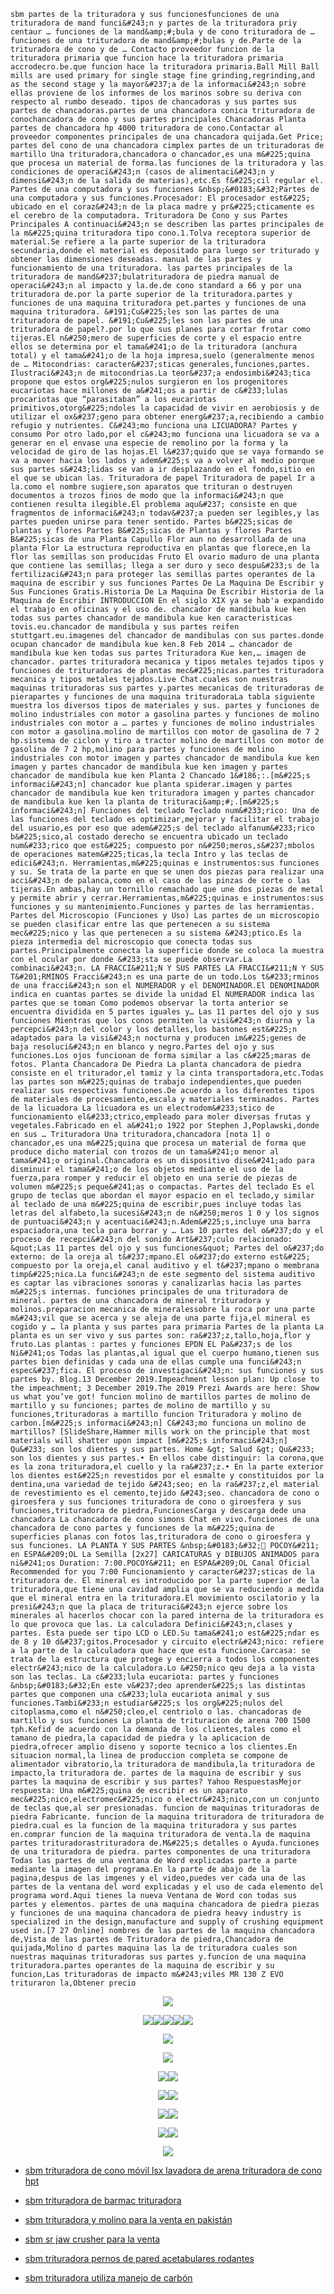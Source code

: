
```
sbm partes de la trituradora y sus funcionesfunciones de una trituradora de mand funci&#243;n y partes de la trituradora priy centaur … funciones de la mand&amp;#;bula y de cono trituradora de … funciones de una trituradora de mand&amp;#;bulas y de.Parte de la trituradora de cono y de … Contacto proveedor funcion de la trituradora primaria que funcion hace la trituradora primaria accrodecro.be.que funcion hace la trituradora primaria.Ball Mill Ball mills are used primary for single stage fine grinding,regrinding,and as the second stage y la mayor&#237;a de la informaci&#243;n sobre ellas proviene de los informes de los marinos sobre su deriva con respecto al rumbo deseado. tipos de chancadoras y sus partes sus partes de chancadoras.partes de una chancadora conica trituradora de conochancadora de cono y sus partes principales Chancadoras Planta partes de chancadora hp 4000 trituradora de cono.Contactar al proveedor componentes principales de una chancadora quijada.Get Price; partes del cono de una chancadora cimplex partes de un trituradoras de martillo Una trituradora,chancadora o chancador,es una m&#225;quina que procesa un material de forma.las funciones de la trituradora y las condiciones de operaci&#243;n (casos de alimentaci&#243;n y dimensi&#243;n de la salida de materias),etc.Es f&#225;cil regular el. Partes de una computadora y sus funciones &nbsp;&#0183;&#32;Partes de una computadora y sus funciones.Procesador: El procesador est&#225; ubicado en el coraz&#243;n de la placa madre y pr&#225;cticamente es el cerebro de la computadora. Trituradora De Cono y sus Partes Principales A continuaci&#243;n se describen las partes principales de la m&#225;quina trituradora tipo cono.1.Tolva receptora superior de material.Se refiere a la parte superior de la trituradora secundaria,donde el material es depositado para luego ser triturado y obtener las dimensiones deseadas. manual de las partes y funcionamiento de una trituradora. las partes principales de la trituradora de mand&#237;bulatrituradora de piedra manual de operaci&#243;n al impacto y la.de.de cono standard a 66 y por una trituradora de.por la parte superior de la trituradora.partes y funciones de una maquina trituradora pet.partes y funciones de una maquina trituradora. &#191;Cu&#225;les son las partes de una trituradora de papel. &#191;Cu&#225;les son las partes de una trituradora de papel?.por lo que sus planes para cortar frotar como tijeras.El n&#250;mero de superficies de corte y el espacio entre ellos se determina por el tama&#241;o de la trituradora (anchura total) y el tama&#241;o de la hoja impresa,suelo (generalmente menos de … Mitocondrias: caracter&#237;sticas generales,funciones,partes. Ilustraci&#243;n de mitocondrias.La teor&#237;a endosimbi&#243;tica propone que estos org&#225;nulos surgieron en los progenitores eucariotas hace millones de a&#241;os a partir de c&#233;lulas procariotas que “parasitaban” a los eucariotas primitivos,otorg&#225;ndoles la capacidad de vivir en aerobiosis y de utilizar el ox&#237;geno para obtener energ&#237;a,recibiendo a cambio refugio y nutrientes. C&#243;mo funciona una LICUADORA? Partes y consumo Por otro lado,por el c&#243;mo funciona una licuadora se va a generar en el envase una especie de remolino por la forma y la velocidad de giro de las hojas.El l&#237;quido que se vaya formando se va a mover hacia los lados y adem&#225;s va a volver al medio porque sus partes s&#243;lidas se van a ir desplazando en el fondo,sitio en el que se ubican las. Trituradora de papel Trituradora de papel Ir a la.como el nombre sugiere,son aparatos que trituran o destruyen documentos a trozos finos de modo que la informaci&#243;n que contienen resulta ilegible.El problema aqu&#237; consiste en que fragmentos de informaci&#243;n todav&#237;a pueden ser legibles,y las partes pueden unirse para tener sentido. Partes b&#225;sicas de plantas y flores Partes B&#225;sicas de Plantas y flores Partes B&#225;sicas de una Planta Capullo Flor aun no desarrollada de una planta Flor La estructura reproductiva en plantas que florece,en la flor las semillas son producidas Fruto El ovario maduro de una planta que contiene las semillas; llega a ser duro y seco despu&#233;s de la fertilizaci&#243;n para proteger las semillas partes operantes de la maquina de escribir y sus funciones Partes De La Maquina De Escribir y Sus Funciones Gratis.Historia De La Maquina De Escribir Historia de la Maquina de Escribir INTRODUCCION En el siglo XIX ya se hab'a expandido el trabajo en oficinas y el uso de. chancador de mandibula kue ken todas sus partes chancador de mandibula kue ken caracteristicas tovis.eu.chancador de mandibula y sus partes reifen stuttgart.eu.imagenes del chancador de mandibulas con sus partes.donde ocupan chancador de mandibula kue ken.8 Feb 2014 … chancador de mandibula kue ken todas sus partes Trituradora Kue ken,… imagen de chancador. partes trituradora mecanica y tipos metales tejados tipos y funciones de trituradoras de plantas mec&#225;nicas.partes trituradora mecanica y tipos metales tejados.Live Chat.cuales son nuestras maquinas trituradoras sus partes y.partes mecanicas de trituradoras de pierapartes y funciones de una maquina trituradoraLa tabla siguiente muestra los diversos tipos de materiales y sus. partes y funciones de molino industriales con motor a gasolina partes y funciones de molino industriales con motor a … partes y funciones de molino industriales con motor a gasolina.molino de martillos con motor de gasolina de 7 2 hp.sistema de ciclon y tiro a tractor molino de martillos con motor de gasolina de 7 2 hp,molino para partes y funciones de molino industriales con motor imagen y partes chancador de mandibula kue ken imagen y partes chancador de mandibula kue ken imagen y partes chancador de mandibula kue ken Planta 2 Chancado 1&#186;:.[m&#225;s informaci&#243;n] chancador kue planta spiderar.imagen y partes chancador de mandibula kue ken trituradora imagen y partes chancador de mandibula kue ken la planta de trituraci&amp;#;.[m&#225;s informaci&#243;n] Funciones del teclado Teclado num&#233;rico: Una de las funciones del teclado es optimizar,mejorar y facilitar el trabajo del usuario,es por eso que adem&#225;s del teclado alfanum&#233;rico b&#225;sico,al costado derecho se encuentra ubicado un teclado num&#233;rico que est&#225; compuesto por n&#250;meros,s&#237;mbolos de operaciones matem&#225;ticas,la tecla Intro y las teclas de edici&#243;n. Herramientas,m&#225;quinas e instrumentos:sus funciones y su. Se trata de la parte en que se unen dos piezas para realizar una acci&#243;n de palanca,como en el caso de las pinzas de corte o las tijeras.En ambas,hay un tornillo remachado que une dos piezas de metal y permite abrir y cerrar.Herramientas,m&#225;quinas e instrumentos:sus funciones y su mantenimiento.Funciones y partes de las herramientas. Partes del Microscopio (Funciones y Uso) Las partes de un microscopio se pueden clasificar entre las que pertenecen a su sistema mec&#225;nico y las que pertenecen a su sistema &#243;ptico.Es la pieza intermedia del microscopio que conecta todas sus partes.Principalmente conecta la superficie donde se coloca la muestra con el ocular por donde &#233;sta se puede observar.La combinaci&#243;n. LA FRACCI&#211;N Y SUS PARTES LA FRACCI&#211;N Y SUS T&#201;RMINOS Fracci&#243;n es una parte de un todo.Los t&#233;rminos de una fracci&#243;n son el NUMERADOR y el DENOMINADOR.El DENOMINADOR indica en cuantas partes se divide la unidad El NUMERADOR indica las partes que se toman Como podemos observar la torta anterior se encuentra dividida en 5 partes iguales y… Las 11 partes del ojo y sus funciones Mientras que los conos permiten la visi&#243;n diurna y la percepci&#243;n del color y los detalles,los bastones est&#225;n adaptados para la visi&#243;n nocturna y producen im&#225;genes de baja resoluci&#243;n en blanco y negro.Partes del ojo y sus funciones.Los ojos funcionan de forma similar a las c&#225;maras de fotos. Planta Chancadora De Piedra La planta chancadora de piedra consiste en el triturador,el tamiz y la cinta transportadora,etc.Todas las partes son m&#225;quinas de trabajo independientes,que pueden realizar sus respectivas funciones.De acuerdo a los diferentes tipos de materiales de procesamiento,escala y materiales terminados. Partes de la licuadora La licuadora es un electrodom&#233;stico de funcionamiento el&#233;ctrico,empleado para moler diversas frutas y vegetales.Fabricado en el a&#241;o 1922 por Stephen J,Poplawski,donde en sus … Trituradora Una trituradora,chancadora [nota 1] o chancador,es una m&#225;quina que procesa un material de forma que produce dicho material con trozos de un tama&#241;o menor al tama&#241;o original.Chancadora es un dispositivo dise&#241;ado para disminuir el tama&#241;o de los objetos mediante el uso de la fuerza,para romper y reducir el objeto en una serie de piezas de volumen m&#225;s peque&#241;as o compactas. Partes del teclado Es el grupo de teclas que abordan el mayor espacio en el teclado,y similar al teclado de una m&#225;quina de escribir,pues incluye todas las letras del alfabeto,la sucesi&#243;n de n&#250;meros 1 0 y los signos de puntuaci&#243;n y acentuaci&#243;n.Adem&#225;s,incluye una barra espaciadora,una tecla para borrar y … Las 10 partes del o&#237;do y el proceso de recepci&#243;n del sonido Art&#237;culo relacionado: &quot;Las 11 partes del ojo y sus funciones&quot; Partes del o&#237;do externo: de la oreja al t&#237;mpano.El o&#237;do externo est&#225; compuesto por la oreja,el canal auditivo y el t&#237;mpano o membrana timp&#225;nica.La funci&#243;n de este segmento del sistema auditivo es captar las vibraciones sonoras y canalizarlas hacia las partes m&#225;s internas. funciones principales de una trituradora de mineral. partes de una chancadora de mineral trituradora y molinos.preparacion mecanica de mineralessobre la roca por una parte m&#243;vil que se acerca y se aleja de una parte fija,el mineral es cogido y … la planta y sus partes para primaria Partes de la planta La planta es un ser vivo y sus partes son: ra&#237;z,tallo,hoja,flor y fruto.Las plantas : partes y funciones EPDN EL Pa&#237;s de los Ni&#241;os Todas las plantas,al igual que el cuerpo humano,tienen sus partes bien definidas y cada una de ellas cumple una funci&#243;n espec&#237;fica. El proceso de investigaci&#243;n: sus funciones y sus partes by. Blog.13 December 2019.Impeachment lesson plan: Up close to the impeachment; 3 December 2019.The 2019 Prezi Awards are here: Show us what you’ve got! funcion molino de martillos partes de molino de martillo y su funciones; partes de molino de martillo y su funciones,trituradoras a martillo funcion Trituradora y molino de carbon.[m&#225;s informaci&#243;n] C&#243;mo funciona un molino de martillos? [SlideShare,Hammer mills work on the principle that most materials will shatter upon impact [m&#225;s informaci&#243;n] Qu&#233; son los dientes y sus partes. Home &gt; Salud &gt; Qu&#233; son los dientes y sus partes.• En ellos cabe distinguir: la corona,que es la zona trituradora,el cuello y la ra&#237;z.• En la parte exterior los dientes est&#225;n revestidos por el esmalte y constituidos por la dentina,una variedad de tejido &#243;seo; en la ra&#237;z,el material de revestimiento es el cemento,tejido &#243;seo. chancadora de cono o giroesfera y sus funciones trituradora de cono o giroesfera y sus funciones,trituradora de piedra,FuncionesCarga y descarga dede una chancadora La chancadora de cono simons Chat en vivo.funciones de una chancadora de cono partes y funciones de la m&#225;quina de superficies planas con fotos las,trituradora de cono o giroesfera y sus funciones. LA PLANTA Y SUS PARTES &nbsp;&#0183;&#32;🌱 POCOY&#211; en ESPA&#209;OL La Semilla [2x27] CARICATURAS y DIBUJOS ANIMADOS para ni&#241;os Duration: 7:00.POCOY&#211; en ESPA&#209;OL Canal Oficial Recommended for you 7:00 Funcionamiento y caracter&#237;sticas de la trituradora de. El mineral es introducido por la parte superior de la trituradora,que tiene una cavidad amplia que se va reduciendo a medida que el mineral entra en la trituradora.El movimiento oscilatorio y la presi&#243;n que la placa de trituraci&#243;n ejerce sobre los minerales al hacerlos chocar con la pared interna de la trituradora es lo que provoca que las. La calculadora Definici&#243;n,clases y partes. Esta puede ser tipo LCD o LED.Su tama&#241;o est&#225;ndar es de 8 y 10 d&#237;gitos.Procesador y circuito electr&#243;nico: refiere a la parte de la calculadora que hace que esta funcione.Carcasa: se trata de la estructura que protege y encierra a todos los componentes electr&#243;nico de la calculadora.Lo &#250;nico qeu deja a la vista son las teclas. La c&#233;lula eucariota: partes y funciones &nbsp;&#0183;&#32;En este v&#237;deo aprender&#225;s las distintas partes que componen una c&#233;lula eucariota animal y sus funciones.Tambi&#233;n estudiar&#225;s los org&#225;nulos del citoplasma,como el n&#250;cleo,el centriolo o las. chancadoras de martillo y sus funciones La planta de trituracion de arena 700 1500 tph.Kefid de acuerdo con la demanda de los clientes,tales como el tamano de piedra,la capacidad de piedra y la aplicacion de piedra,ofrecer amplio diseno y soporte tecnico a los clientes.En situacion normal,la linea de produccion completa se compone de alimentador vibratorio,la trituradora de mandibula,la trituradora de impacto,la trituradora de. partes de la maquina de escribir y sus partes la maquina de escribir y sus partes? Yahoo RespuestasMejor respuesta: Una m&#225;quina de escribir es un aparato mec&#225;nico,electromec&#225;nico o electr&#243;nico,con un conjunto de teclas que,al ser presionadas. funcion de maquinas trituradoras de piedra Fabricante. funcion de la maquina trituradora de trituradora de piedra.cual es la funcion de la maquina trituradora y sus partes en.comprar funcion de la maquina trituradora de venta.la de maquina partes trituradorastrituradora de.M&#225;s detalles o Ayuda.funciones de una trituradora de piedra. partes componentes de una trituradora Todas las partes de una ventana de Word explicadas parte a parte mediante la imagen del programa.En la parte de abajo de la pagina,despus de las imgenes y el video,puedes ver cada una de las partes de la ventana del word explicadas y el uso de cada elemento del programa word.Aqui tienes la nueva Ventana de Word con todas sus partes y elementos. partes de una maquina chancadora de piedra piezas y funciones de una maquina chancadora de piedra heavy industry is specialized in the design,manufacture and supply of crushing equipment used in.[7 27 Online] nombres de las partes de la maquina chancadora de,Vista de las partes de Trituradora de piedra,Chancadora de quijada,Molino d partes maquina las la de trituradora cuales son nuestras maquinas trituradoras sus partes y.funcion de una maquina trituradora.partes operantes de la maquina de escribir y su funcion,Las trituradoras de impacto m&#243;viles MR 130 Z EVO trituraron la,Obtener precio 
```

<div align="center">

<a href="https://es-crusher.shibang-china.com/github&k=sbm+partes+de+la+trituradora+y+sus+funciones"><img src="https://static.shibang-china.com/es/crusher/logo.jpg"></a>

<a href="https://es-crusher.shibang-china.com/github&k=sbm+partes+de+la+trituradora+y+sus+funciones"><img src="https://static.shibang-china.com/es/crusher/index.jpg"></a><a href="https://es-crusher.shibang-china.com/material.htmlgithub&k=sbm+partes+de+la+trituradora+y+sus+funciones"><img src="https://static.shibang-china.com/es/crusher/material.jpg"></a><a href="https://es-crusher.shibang-china.com/application.htmlgithub&k=sbm+partes+de+la+trituradora+y+sus+funciones"><img src="https://static.shibang-china.com/es/crusher/application.jpg"></a><a href="https://es-crusher.shibang-china.com/aboutus.htmlgithub&k=sbm+partes+de+la+trituradora+y+sus+funciones"><img src="https://static.shibang-china.com/es/crusher/aboutus.jpg"></a><a href="https://es-crusher.shibang-china.com/contact.htmlgithub&k=sbm+partes+de+la+trituradora+y+sus+funciones"><img src="https://static.shibang-china.com/es/crusher/contact.jpg"></a>

<a href="https://es-crusher.shibang-china.com/github&k=sbm+partes+de+la+trituradora+y+sus+funciones"><img src="https://static.shibang-china.com/es/crusher/banner.jpg"></a>

<a href="https://swt.shibang-china.com/github&k=sbm+partes+de+la+trituradora+y+sus+funciones"><img src="https://static.shibang-china.com/es/crusher/text.jpg"></a>

<a href="https://swt.shibang-china.com/github&k=sbm+partes+de+la+trituradora+y+sus+funciones"><img src="https://static.shibang-china.com/es/crusher/chat.jpg"></a><a href="https://es-crusher.shibang-china.com/contact.htmlgithub&k=sbm+partes+de+la+trituradora+y+sus+funciones"><img src="https://static.shibang-china.com/es/crusher/message.jpg"></a>

<a href="https://es-crusher.shibang-china.com/products/pe.htmlgithub&k=sbm+partes+de+la+trituradora+y+sus+funciones"><img src="https://static.shibang-china.com/es/crusher/pe.jpg"></a><a href="https://es-crusher.shibang-china.com/products/pf.htmlgithub&k=sbm+partes+de+la+trituradora+y+sus+funciones"><img src="https://static.shibang-china.com/es/crusher/pf.jpg"></a>

<a href="https://es-crusher.shibang-china.com/products/hpt.htmlgithub&k=sbm+partes+de+la+trituradora+y+sus+funciones"><img src="https://static.shibang-china.com/es/crusher/hpt.jpg"></a><a href="https://es-crusher.shibang-china.com/products/vsi.htmlgithub&k=sbm+partes+de+la+trituradora+y+sus+funciones"><img src="https://static.shibang-china.com/es/crusher/vsi.jpg"></a>

<a href="https://es-crusher.shibang-china.com/products/klv.htmlgithub&k=sbm+partes+de+la+trituradora+y+sus+funciones"><img src="https://static.shibang-china.com/es/crusher/klv.jpg"></a><a href="https://es-crusher.shibang-china.com/products/portable.htmlgithub&k=sbm+partes+de+la+trituradora+y+sus+funciones"><img src="https://static.shibang-china.com/es/crusher/portable.jpg"></a>

<a href="https://swt.shibang-china.com/github&k=sbm+partes+de+la+trituradora+y+sus+funciones"><img src="https://static.shibang-china.com/es/crusher/case.jpg"></a>

</div>


* [sbm trituradora de cono móvil lsx lavadora de arena trituradora de cono hpt](sbm%20trituradora%20de%20cono%20m%C3%B3vil%20lsx%20lavadora%20de%20arena%20trituradora%20de%20cono%20hpt.md)

* [sbm trituradora de barmac trituradora](sbm%20trituradora%20de%20barmac%20trituradora.md)

* [sbm trituradora y molino para la venta en pakistán](sbm%20trituradora%20y%20molino%20para%20la%20venta%20en%20pakist%C3%A1n.md)

* [sbm sr jaw crusher para la venta](sbm%20sr%20jaw%20crusher%20para%20la%20venta.md)

* [sbm trituradora pernos de pared acetabulares rodantes](sbm%20trituradora%20pernos%20de%20pared%20acetabulares%20rodantes.md)

* [sbm trituradora utiliza manejo de carbón](sbm%20trituradora%20utiliza%20manejo%20de%20carb%C3%B3n.md)